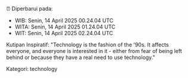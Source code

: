 ⏰ Diperbarui pada:
- WIB: Senin, 14 April 2025 00.24.04 UTC
- WITA: Senin, 14 April 2025 01.24.04 UTC
- WIT: Senin, 14 April 2025 02.24.04 UTC

Kutipan Inspiratif:
"Technology is the fashion of the '90s. It affects everyone, and everyone is interested in it - either from fear of being left behind or because they have a real need to use technology."


Kategori: technology

